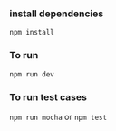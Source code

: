 ### install dependencies
`npm install`

### To run 
`npm run dev`

### To run test cases
`npm run mocha`
or
`npm test`